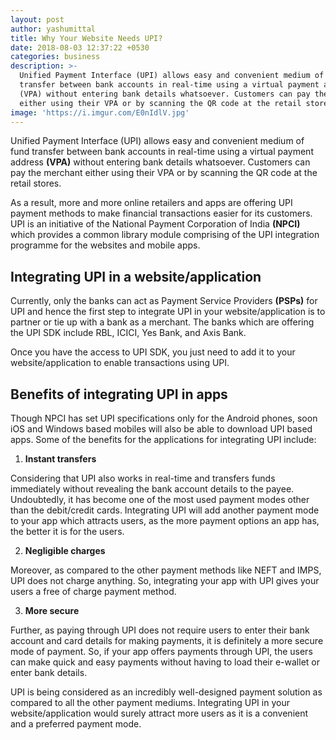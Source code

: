 ```yaml
---
layout: post
author: yashumittal
title: Why Your Website Needs UPI?
date: 2018-08-03 12:37:22 +0530
categories: business
description: >-
  Unified Payment Interface (UPI) allows easy and convenient medium of fund
  transfer between bank accounts in real-time using a virtual payment address
  (VPA) without entering bank details whatsoever. Customers can pay the merchant
  either using their VPA or by scanning the QR code at the retail stores.
image: 'https://i.imgur.com/E0nIdlV.jpg'
---
```

Unified Payment Interface (UPI) allows easy and convenient medium of fund transfer between bank accounts in real-time using a virtual payment address **(VPA)** without entering bank details whatsoever. Customers can pay the merchant either using their VPA or by scanning the QR code at the retail stores.

As a result, more and more online retailers and apps are offering UPI payment methods to make financial transactions easier for its customers. UPI is an initiative of the National Payment Corporation of India **(NPCI)** which provides a common library module comprising of the UPI integration programme for the websites and mobile apps.

## Integrating UPI in a website/application

Currently, only the banks can act as Payment Service Providers **(PSPs)** for UPI and hence the first step to integrate UPI in your website/application is to partner or tie up with a bank as a merchant. The banks which are offering the UPI SDK include RBL, ICICI, Yes Bank, and Axis Bank.

Once you have the access to UPI SDK, you just need to add it to your website/application to enable transactions using UPI.

## Benefits of integrating UPI in apps

Though NPCI has set UPI specifications only for the Android phones, soon iOS and Windows based mobiles will also be able to download UPI based apps. Some of the benefits for the applications for integrating UPI include:

1. **Instant transfers**

Considering that UPI also works in real-time and transfers funds immediately without revealing the bank account details to the payee. Undoubtedly, it has become one of the most used payment modes other than the debit/credit cards. Integrating UPI will add another payment mode to your app which attracts users, as the more payment options an app has, the better it is for the users.

2. **Negligible charges**

Moreover, as compared to the other payment methods like NEFT and IMPS, UPI does not charge anything. So, integrating your app with UPI gives your users a free of charge payment method.

3. **More secure**

Further, as paying through UPI does not require users to enter their bank account and card details for making payments, it is definitely a more secure mode of payment. So, if your app offers payments through UPI, the users can make quick and easy payments without having to load their e-wallet or enter bank details.

UPI is being considered as an incredibly well-designed payment solution as compared to all the other payment mediums. Integrating UPI in your website/application would surely attract more users as it is a convenient and a preferred payment mode.
